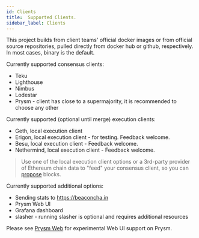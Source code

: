 ```yaml
---
id: Clients
title:  Supported Clients.
sidebar_label: Clients
---
```


This project builds from client teams' official docker images or from official source repositories, pulled
directly from docker hub or github, respectively. In most cases, binary is the default.

Currently supported consensus clients:
- Teku
- Lighthouse
- Nimbus
- Lodestar
- Prysm - client has close to a supermajority, it is recommended to choose any other

Currently supported (optional until merge) execution clients:
- Geth, local execution client
- Erigon, local execution client - for testing. Feedback welcome.
- Besu, local execution client - Feedback welcome.
- Nethermind, local execution client - Feedback welcome.

> Use one of the local execution client options or a 3rd-party provider of Ethereum chain data to "feed"
> your consensus client, so you can [propose](https://ethos.dev/beacon-chain/) blocks.

Currently supported additional options:
- Sending stats to https://beaconcha.in
- Prysm Web UI
- Grafana dashboard
- slasher - running slasher is optional and requires additional resources

Please see [Prysm Web](../Usage/PrysmWeb.md) for experimental Web UI support on Prysm.
